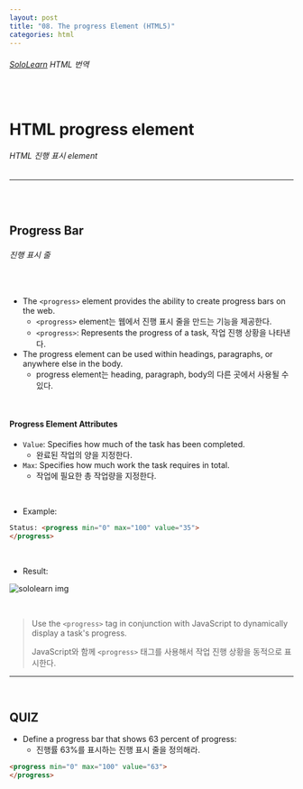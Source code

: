 ```yaml
---
layout: post
title: "08. The progress Element (HTML5)"
categories: html
---
```


###### [SoloLearn](https://www.sololearn.com/) HTML 번역

<br>

# HTML progress element

###### HTML 진행 표시 element

------

<br>

<br>

## Progress Bar

###### 진행 표시 줄

<br>

- The `<progress>` element provides the ability to create progress bars on the web.
  - `<progress>` element는 웹에서 진행 표시 줄을 만드는 기능을 제공한다.
  - `<progress>`: Represents the progress of a task, 작업 진행 상황을 나타낸다.
- The progress element can be used within headings, paragraphs, or anywhere else in the body.
  - progress element는 heading, paragraph, body의 다른 곳에서 사용될 수 있다.

<br>

#### Progress Element Attributes

- `Value`: Specifies how much of the task has been completed.
  - 완료된 작업의 양을 지정한다.
- `Max`: Specifies how much work the task requires in total.
  - 작업에 필요한 총 작업량을 지정한다.

<br>

- Example:

```html
Status: <progress min="0" max="100" value="35">
</progress>
```

<br>

- Result:

![sololearn img](/aseets/img/sololearn-html-html5-08-01.jpeg)

<br>

> Use the `<progress>` tag in conjunction with JavaScript to dynamically display a task's progress.
>
> JavaScript와 함께 `<progress>` 태그를 사용해서 작업 진행 상황을 동적으로 표시한다.

------

<br>

## QUIZ

- Define a progress bar that shows 63 percent of progress:
  - 진행률 63%를 표시하는 진행 표시 줄을 정의해라.

```html
<progress min="0" max="100" value="63">
</progress>
```

<br>